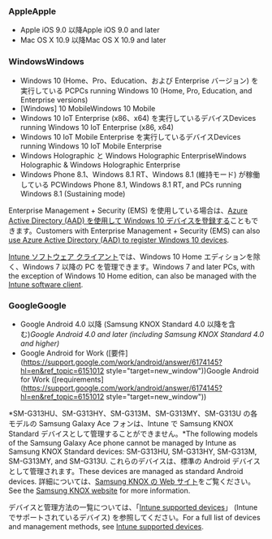 

### <a name="apple"></a><span data-ttu-id="a20b5-101">Apple</span><span class="sxs-lookup"><span data-stu-id="a20b5-101">Apple</span></span>
  - <span data-ttu-id="a20b5-102">Apple iOS 9.0 以降</span><span class="sxs-lookup"><span data-stu-id="a20b5-102">Apple iOS 9.0 and later</span></span>
  - <span data-ttu-id="a20b5-103">Mac OS X 10.9 以降</span><span class="sxs-lookup"><span data-stu-id="a20b5-103">Mac OS X 10.9 and later</span></span>

### <a name="windows"></a><span data-ttu-id="a20b5-104">Windows</span><span class="sxs-lookup"><span data-stu-id="a20b5-104">Windows</span></span>
  - <span data-ttu-id="a20b5-105">Windows 10 (Home、Pro、Education、および Enterprise バージョン) を実行している PC</span><span class="sxs-lookup"><span data-stu-id="a20b5-105">PCs running Windows 10 (Home, Pro, Education, and Enterprise versions)</span></span>
  - <span data-ttu-id="a20b5-106">[Windows] 10 Mobile</span><span class="sxs-lookup"><span data-stu-id="a20b5-106">Windows 10 Mobile</span></span>
  - <span data-ttu-id="a20b5-107">Windows 10 IoT Enterprise (x86、x64) を実行しているデバイス</span><span class="sxs-lookup"><span data-stu-id="a20b5-107">Devices running Windows 10 IoT Enterprise (x86, x64)</span></span>
  - <span data-ttu-id="a20b5-108">Windows 10 IoT Mobile Enterprise を実行しているデバイス</span><span class="sxs-lookup"><span data-stu-id="a20b5-108">Devices running Windows 10 IoT Mobile Enterprise</span></span>
  - <span data-ttu-id="a20b5-109">Windows Holographic と Windows Holographic Enterprise</span><span class="sxs-lookup"><span data-stu-id="a20b5-109">Windows Holographic &amp; Windows Holographic Enterprise</span></span>
  - <span data-ttu-id="a20b5-110">Windows Phone 8.1、Windows 8.1 RT、Windows 8.1 (維持モード) が稼働している PC</span><span class="sxs-lookup"><span data-stu-id="a20b5-110">Windows Phone 8.1, Windows 8.1 RT, and PCs running Windows 8.1 (Sustaining mode)</span></span>

  <span data-ttu-id="a20b5-111">Enterprise Management + Security (EMS) を使用している場合は、[Azure Active Directory (AAD) を使用して Windows 10 デバイスを登録する](/intune-classic/deploy-use/set-up-windows-device-management-with-microsoft-intune#azure-active-directory-enrollment)こともできます。</span><span class="sxs-lookup"><span data-stu-id="a20b5-111">Customers with Enterprise Management + Security  (EMS) can also [use Azure Active Directory (AAD) to register Windows 10 devices](/intune-classic/deploy-use/set-up-windows-device-management-with-microsoft-intune#azure-active-directory-enrollment).</span></span>

  <span data-ttu-id="a20b5-112">[Intune ソフトウェア クライアント](/intune-classic/deploy-use/manage-windows-pcs-with-microsoft-intune)では、Windows 10 Home エディションを除く、Windows 7 以降の PC を管理できます。</span><span class="sxs-lookup"><span data-stu-id="a20b5-112">Windows 7 and later PCs, with the exception of Windows 10 Home edition, can also be managed with the [Intune software client](/intune-classic/deploy-use/manage-windows-pcs-with-microsoft-intune).</span></span>

### <a name="google"></a><span data-ttu-id="a20b5-113">Google</span><span class="sxs-lookup"><span data-stu-id="a20b5-113">Google</span></span>
- <span data-ttu-id="a20b5-114">Google Android 4.0 以降 (Samsung KNOX Standard 4.0 以降を含む)*</span><span class="sxs-lookup"><span data-stu-id="a20b5-114">Google Android 4.0 and later (including Samsung KNOX Standard 4.0 and higher)*</span></span>
- <span data-ttu-id="a20b5-115">Google Android for Work ([要件](https://support.google.com/work/android/answer/6174145?hl=en&ref_topic=6151012 style="target=new_window"))</span><span class="sxs-lookup"><span data-stu-id="a20b5-115">Google Android for Work ([requirements](https://support.google.com/work/android/answer/6174145?hl=en&ref_topic=6151012 style="target=new_window"))</span></span>

<span data-ttu-id="a20b5-116">*SM-G313HU、SM-G313HY、SM-G313M、SM-G313MY、SM-G313U の各モデルの Samsung Galaxy Ace フォンは、Intune で Samsung KNOX Standard デバイスとして管理することができません。</span><span class="sxs-lookup"><span data-stu-id="a20b5-116">*The following models of the Samsung Galaxy Ace phone cannot be managed by Intune as Samsung KNOX Standard devices: SM-G313HU, SM-G313HY, SM-G313M, SM-G313MY, and SM-G313U.</span></span> <span data-ttu-id="a20b5-117">これらのデバイスは、標準の Android デバイスとして管理されます。</span><span class="sxs-lookup"><span data-stu-id="a20b5-117">These devices are managed as standard Android devices.</span></span> <span data-ttu-id="a20b5-118">詳細については、[Samsung KNOX の Web サイト](https://www.samsungknox.com/en)をご覧ください。</span><span class="sxs-lookup"><span data-stu-id="a20b5-118">See the [Samsung KNOX website](https://www.samsungknox.com/en) for more information.</span></span>

<span data-ttu-id="a20b5-119">デバイスと管理方法の一覧については、「[Intune supported devices](/intune/supported-devices-browsers#intune-supported-devices)」 (Intune でサポートされているデバイス) を参照してください。</span><span class="sxs-lookup"><span data-stu-id="a20b5-119">For a full list of devices and management methods, see [Intune supported devices](/intune/supported-devices-browsers#intune-supported-devices).</span></span>
